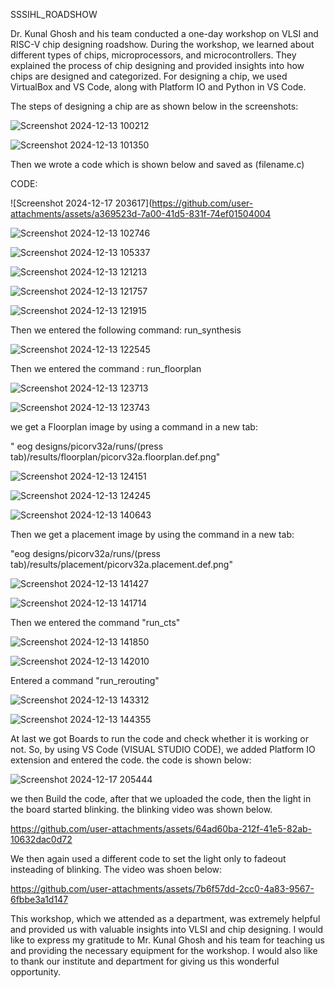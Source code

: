 SSSIHL_ROADSHOW

Dr. Kunal Ghosh and his team conducted a one-day workshop on VLSI and RISC-V chip designing roadshow. During the workshop, we learned about different types of chips, microprocessors, and microcontrollers. They explained the process of chip designing and provided insights into how chips are designed and categorized. For designing a chip, we used VirtualBox and VS Code, along with Platform IO and Python in VS Code.

The steps of designing a chip are as shown below in the screenshots:

![Screenshot 2024-12-13 100212](https://github.com/user-attachments/assets/e43f5997-95ca-4484-9d86-2051a5b7ca32)

![Screenshot 2024-12-13 101350](https://github.com/user-attachments/assets/96eb982b-7500-45e6-a4f0-100d3f85842b)

Then we  wrote a code which is  shown below and saved as (filename.c)

CODE:

![Screenshot 2024-12-17 203617](https://github.com/user-attachments/assets/a369523d-7a00-41d5-831f-74ef01504004


![Screenshot 2024-12-13 102746](https://github.com/user-attachments/assets/807291f2-df8b-4cab-a3a9-44d0a9240263)


![Screenshot 2024-12-13 105337](https://github.com/user-attachments/assets/32e64fdc-40c2-4f3b-9334-cabf88118c90)


![Screenshot 2024-12-13 121213](https://github.com/user-attachments/assets/10483876-c7c2-42f9-bfb6-10a733e0e113)


![Screenshot 2024-12-13 121757](https://github.com/user-attachments/assets/183e7259-7012-45ba-a886-9bfe3b49a448)


![Screenshot 2024-12-13 121915](https://github.com/user-attachments/assets/17d7a9f0-9450-4b54-9571-15f2c78e1bfd)


Then we entered the following command: run_synthesis

![Screenshot 2024-12-13 122545](https://github.com/user-attachments/assets/ceef6e82-0a3a-4daf-8c34-d24c0e369a0e)


Then we entered the command : run_floorplan

![Screenshot 2024-12-13 123713](https://github.com/user-attachments/assets/d6571585-6682-4437-9b34-4ae21b77599f)


![Screenshot 2024-12-13 123743](https://github.com/user-attachments/assets/9e425eb5-8383-40e9-a1ab-9a8fc9cad183)


we get a Floorplan image by using a command in a new tab:

" eog designs/picorv32a/runs/(press tab)/results/floorplan/picorv32a.floorplan.def.png"

![Screenshot 2024-12-13 124151](https://github.com/user-attachments/assets/804fbeb6-766e-4e22-ad87-152101884336)


![Screenshot 2024-12-13 124245](https://github.com/user-attachments/assets/437ac2ea-aac2-4d2b-a559-fb4734a6cb9d)


![Screenshot 2024-12-13 140643](https://github.com/user-attachments/assets/6c824897-dd03-4545-9ccc-ce779e95d7a6)


Then we get a placement image by using the command in a new tab:

"eog designs/picorv32a/runs/(press tab)/results/placement/picorv32a.placement.def.png"


![Screenshot 2024-12-13 141427](https://github.com/user-attachments/assets/5e612783-4fd1-44cd-89a2-770cd0d06245)


![Screenshot 2024-12-13 141714](https://github.com/user-attachments/assets/2dfc4d90-d9dc-4a71-a764-5b0f2b892419)


Then we entered the command "run_cts"

![Screenshot 2024-12-13 141850](https://github.com/user-attachments/assets/21bb69d3-89cc-47c8-bcd1-0bf561d165e9)


![Screenshot 2024-12-13 142010](https://github.com/user-attachments/assets/ff3cd47b-32dd-428d-b61c-434423b5b5f2)


Entered a command "run_rerouting"

![Screenshot 2024-12-13 143312](https://github.com/user-attachments/assets/e39fe0b1-9e68-4260-b8bc-eec9bd068d05)


![Screenshot 2024-12-13 144355](https://github.com/user-attachments/assets/a75270a4-d7cb-49ef-9f4d-38d580d282a0)



At last we got Boards to run the code and check whether it is working or not.
So, by using VS Code (VISUAL STUDIO CODE), we added Platform IO extension and entered the code.
the code is shown below:


![Screenshot 2024-12-17 205444](https://github.com/user-attachments/assets/a9b784a9-8aec-4e30-943a-f41c95ae939a)


we then Build the code, after that we uploaded the code, then the light in the board started blinking.
the blinking video was shown below.


https://github.com/user-attachments/assets/64ad60ba-212f-41e5-82ab-10632dac0d72

We then again used a different code to set the light only to fadeout insteading of blinking.
The video was shoen below:



https://github.com/user-attachments/assets/7b6f57dd-2cc0-4a83-9567-6fbbe3a1d147

This workshop, which we attended as a department, was extremely helpful and provided us with valuable insights into VLSI and chip designing. I would like to express my gratitude to Mr. Kunal Ghosh and his team for teaching us and providing the necessary equipment for the workshop. I would also like to thank our institute and department for giving us this wonderful opportunity.

